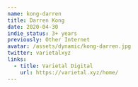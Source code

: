 ```yaml
---
name: kong-darren
title: Darren Kong
date: 2020-04-30
indie_status: 3+ years
previously: Other Internet
avatar: /assets/dynamic/kong-darren.jpg
twitter: varietalxyz
links:
  - title: Varietal Digital 
    url: https://varietal.xyz/home/
---
```

